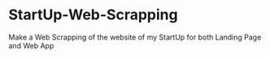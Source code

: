 # StartUp-Web-Scrapping
Make a Web Scrapping of the website of my StartUp for both Landing Page and Web App
